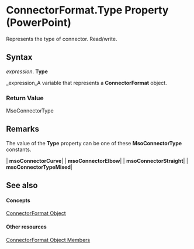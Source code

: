 
# ConnectorFormat.Type Property (PowerPoint)

Represents the type of connector. Read/write.


## Syntax

 _expression_. **Type**

 _expression_A variable that represents a  **ConnectorFormat** object.


### Return Value

MsoConnectorType


## Remarks

The value of the  **Type** property can be one of these **MsoConnectorType** constants.



| **msoConnectorCurve**|
| **msoConnectorElbow**|
| **msoConnectorStraight**|
| **msoConnectorTypeMixed**|

## See also


#### Concepts


 [ConnectorFormat Object](54504fab-8279-1012-db7f-3f19a4840637.md)
#### Other resources


 [ConnectorFormat Object Members](446eda0c-4992-d38f-b054-355de3058011.md)
